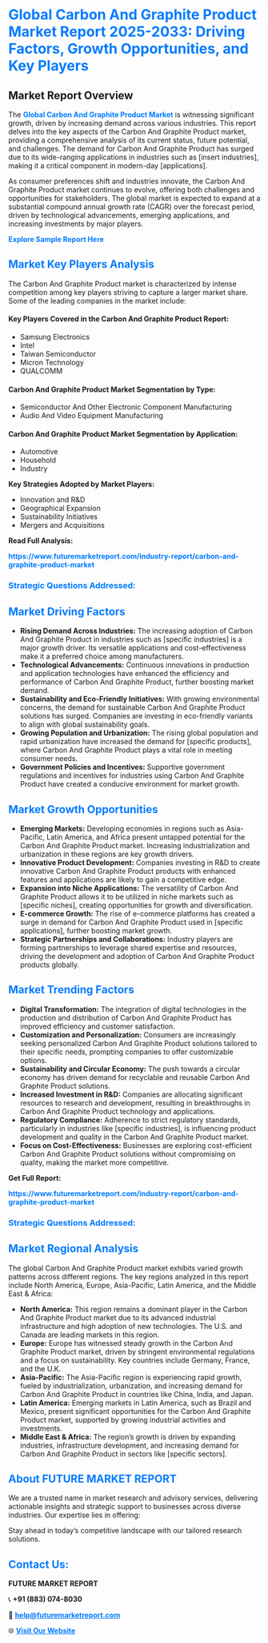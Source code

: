 <h1 style="color: #007BFF;">Global Carbon And Graphite Product Market Report 2025-2033: Driving Factors, Growth Opportunities, and Key Players</h1>

<section id="overview">
<h2>Market Report Overview</h2>
<p>The <a href="https://www.futuremarketreport.com/industry-report/carbon-and-graphite-product-market" style="color: #007BFF; text-decoration: none;"><strong>Global Carbon And Graphite Product Market</strong></a> is witnessing significant growth, driven by increasing demand across various industries. This report delves into the key aspects of the Carbon And Graphite Product market, providing a comprehensive analysis of its current status, future potential, and challenges. The demand for Carbon And Graphite Product has surged due to its wide-ranging applications in industries such as [insert industries], making it a critical component in modern-day [applications].</p>
<p>As consumer preferences shift and industries innovate, the Carbon And Graphite Product market continues to evolve, offering both challenges and opportunities for stakeholders. The global market is expected to expand at a substantial compound annual growth rate (CAGR) over the forecast period, driven by technological advancements, emerging applications, and increasing investments by major players.</p>
</section>

<section id="overview">
<p><a href="https://www.futuremarketreport.com/request-sample/reportId=34568" style="color: #007BFF; text-decoration: none;"><strong>Explore Sample Report Here</strong></a></p>
</section>

<section id="key-players">
<h2 style="color: #007BFF;">Market Key Players Analysis</h2>
<p>The Carbon And Graphite Product market is characterized by intense competition among key players striving to capture a larger market share. Some of the leading companies in the market include:</p>
<h4>Key Players Covered in the Carbon And Graphite Product Report:</h4>
<ul><li>Samsung Electronics</li><li>Intel</li><li>Taiwan Semiconductor</li><li>Micron Technology</li><li>QUALCOMM</li></ul>
<h4>Carbon And Graphite Product Market Segmentation by Type:</h4>
<ul><li>Semiconductor And Other Electronic Component Manufacturing</li><li>Audio And Video Equipment Manufacturing</li></ul>

<h4>Carbon And Graphite Product Market Segmentation by Application:</h4>
<ul><li>Automotive</li><li>Household</li><li>Industry</li></ul>
<p><strong>Key Strategies Adopted by Market Players:</strong></p>
<ul>
<li>Innovation and R&D</li>
<li>Geographical Expansion</li>
<li>Sustainability Initiatives</li>
<li>Mergers and Acquisitions</li>
</ul>
</section>

<section>
<p><strong>Read Full Analysis: </strong></p><a href="https://www.futuremarketreport.com/industry-report/carbon-and-graphite-product-market" style="color: #007BFF; text-decoration: none;"><strong>https://www.futuremarketreport.com/industry-report/carbon-and-graphite-product-market</strong></a>
<h3 style="color: #007BFF;">Strategic Questions Addressed:</h3>
</section>

<section id="driving-factors">
<h2 style="color: #007BFF;">Market Driving Factors</h2>
<ul>
<li><strong>Rising Demand Across Industries:</strong> The increasing adoption of Carbon And Graphite Product in industries such as [specific industries] is a major growth driver. Its versatile applications and cost-effectiveness make it a preferred choice among manufacturers.</li>
<li><strong>Technological Advancements:</strong> Continuous innovations in production and application technologies have enhanced the efficiency and performance of Carbon And Graphite Product, further boosting market demand.</li>
<li><strong>Sustainability and Eco-Friendly Initiatives:</strong> With growing environmental concerns, the demand for sustainable Carbon And Graphite Product solutions has surged. Companies are investing in eco-friendly variants to align with global sustainability goals.</li>
<li><strong>Growing Population and Urbanization:</strong> The rising global population and rapid urbanization have increased the demand for [specific products], where Carbon And Graphite Product plays a vital role in meeting consumer needs.</li>
<li><strong>Government Policies and Incentives:</strong> Supportive government regulations and incentives for industries using Carbon And Graphite Product have created a conducive environment for market growth.</li>
</ul>
</section>

<section id="growth-opportunities">
<h2 style="color: #007BFF;">Market Growth Opportunities</h2>
<ul>
<li><strong>Emerging Markets:</strong> Developing economies in regions such as Asia-Pacific, Latin America, and Africa present untapped potential for the Carbon And Graphite Product market. Increasing industrialization and urbanization in these regions are key growth drivers.</li>
<li><strong>Innovative Product Development:</strong> Companies investing in R&D to create innovative Carbon And Graphite Product products with enhanced features and applications are likely to gain a competitive edge.</li>
<li><strong>Expansion into Niche Applications:</strong> The versatility of Carbon And Graphite Product allows it to be utilized in niche markets such as [specific niches], creating opportunities for growth and diversification.</li>
<li><strong>E-commerce Growth:</strong> The rise of e-commerce platforms has created a surge in demand for Carbon And Graphite Product used in [specific applications], further boosting market growth.</li>
<li><strong>Strategic Partnerships and Collaborations:</strong> Industry players are forming partnerships to leverage shared expertise and resources, driving the development and adoption of Carbon And Graphite Product products globally.</li>
</ul>
</section>

<section id="trending-factors">
<h2 style="color: #007BFF;">Market Trending Factors</h2>
<ul>
<li><strong>Digital Transformation:</strong> The integration of digital technologies in the production and distribution of Carbon And Graphite Product has improved efficiency and customer satisfaction.</li>
<li><strong>Customization and Personalization:</strong> Consumers are increasingly seeking personalized Carbon And Graphite Product solutions tailored to their specific needs, prompting companies to offer customizable options.</li>
<li><strong>Sustainability and Circular Economy:</strong> The push towards a circular economy has driven demand for recyclable and reusable Carbon And Graphite Product solutions.</li>
<li><strong>Increased Investment in R&D:</strong> Companies are allocating significant resources to research and development, resulting in breakthroughs in Carbon And Graphite Product technology and applications.</li>
<li><strong>Regulatory Compliance:</strong> Adherence to strict regulatory standards, particularly in industries like [specific industries], is influencing product development and quality in the Carbon And Graphite Product market.</li>
<li><strong>Focus on Cost-Effectiveness:</strong> Businesses are exploring cost-efficient Carbon And Graphite Product solutions without compromising on quality, making the market more competitive.</li>
</ul>
</section>

<section>
<p><strong>Get Full Report: </strong></p><a href="https://www.futuremarketreport.com/industry-report/carbon-and-graphite-product-market" style="color: #007BFF; text-decoration: none;"><strong>https://www.futuremarketreport.com/industry-report/carbon-and-graphite-product-market</strong></a>
<h3 style="color: #007BFF;">Strategic Questions Addressed:</h3>
</section>


<section id="regional-analysis">
<h2 style="color: #007BFF;">Market Regional Analysis</h2>
<p>The global Carbon And Graphite Product market exhibits varied growth patterns across different regions. The key regions analyzed in this report include North America, Europe, Asia-Pacific, Latin America, and the Middle East & Africa:</p>
<ul>
<li><strong>North America:</strong> This region remains a dominant player in the Carbon And Graphite Product market due to its advanced industrial infrastructure and high adoption of new technologies. The U.S. and Canada are leading markets in this region.</li>
<li><strong>Europe:</strong> Europe has witnessed steady growth in the Carbon And Graphite Product market, driven by stringent environmental regulations and a focus on sustainability. Key countries include Germany, France, and the U.K.</li>
<li><strong>Asia-Pacific:</strong> The Asia-Pacific region is experiencing rapid growth, fueled by industrialization, urbanization, and increasing demand for Carbon And Graphite Product in countries like China, India, and Japan.</li>
<li><strong>Latin America:</strong> Emerging markets in Latin America, such as Brazil and Mexico, present significant opportunities for the Carbon And Graphite Product market, supported by growing industrial activities and investments.</li>
<li><strong>Middle East & Africa:</strong> The region’s growth is driven by expanding industries, infrastructure development, and increasing demand for Carbon And Graphite Product in sectors like [specific sectors].</li>
</ul>
</section>

<footer>
<h2 style="color: #007BFF;">About FUTURE MARKET REPORT</h2>
<p>We are a trusted name in market research and advisory services, delivering actionable insights and strategic support to businesses across diverse industries. Our expertise lies in offering:</p>

<p>Stay ahead in today’s competitive landscape with our tailored research solutions.</p>

<h2 style="color: #007BFF;">Contact Us:</h2>
<p><strong>FUTURE MARKET REPORT</strong></p>
<p>📞 <strong>+91 (883) 074-8030</strong></p>
<p>📧 <strong><a href="mailto:help@futuremarketreport.com" style="color: #007BFF;">help@futuremarketreport.com</a></strong></p>
<p>🌐 <strong><a href="https://www.futuremarketreport.com/" style="color: #007BFF;">Visit Our Website</a></strong></p>
</footer>